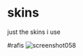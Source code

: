 # skins
just the skins i use

#rafis
![screenshot058](https://user-images.githubusercontent.com/98576912/151499593-7d0a73a2-8536-479e-b280-2aff930593fd.jpg)
